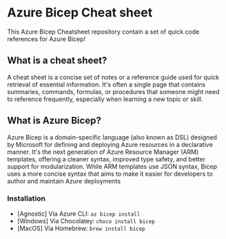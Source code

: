 # Azure Bicep Cheat sheet

This Azure Bicep Cheatsheet repository contain a set of quick code references for Azure Bicep!

## What is a cheat sheet?

A cheat sheet is a concise set of notes or a reference guide used for quick retrieval of essential information. It's often a single page that contains summaries, commands, formulas, or procedures that someone might need to reference frequently, especially when learning a new topic or skill.

## What is Azure Bicep?

Azure Bicep is a domain-specific language (also known as DSL) designed by Microsoft for defining and deploying Azure resources in a declarative manner. It's the next generation of Azure Resource Manager (ARM) templates, offering a cleaner syntax, improved type safety, and better support for modularization. While ARM templates use JSON syntax, Bicep uses a more concise syntax that aims to make it easier for developers to author and maintain Azure deployments

### **Installation**

- [Agnostic] Via Azure CLI: `az bicep install`
- [Windows] Via Chocolatey: `choco install bicep`
- [MacOS] Via Homebrew: `brew install bicep`
